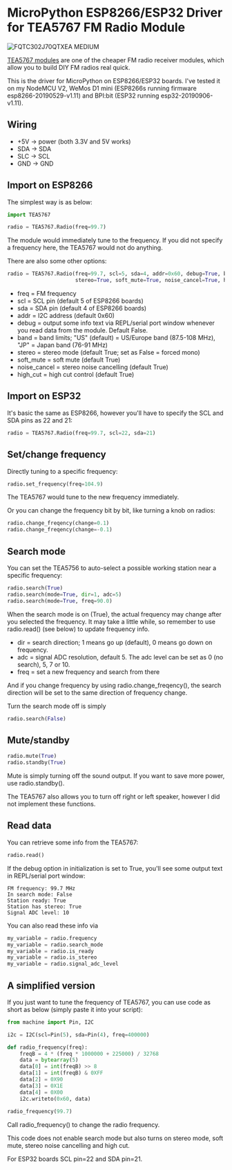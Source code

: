 # MicroPython ESP8266/ESP32 Driver for TEA5767 FM Radio Module

![FQTC302J70QTXEA MEDIUM](https://user-images.githubusercontent.com/44191076/64347645-d7d66f00-d026-11e9-87b5-4ae21e6115e9.jpg)

[TEA5767 modules](https://www.sparkfun.com/datasheets/Wireless/General/TEA5767.pdf) are one of the cheaper FM radio receiver modules, which allow you to build DIY FM radios real quick.

This is the driver for MicroPython on ESP8266/ESP32 boards. I've tested it on my NodeMCU V2, WeMos D1 mini (ESP8266s running firmware esp8266-20190529-v1.11) and BPI:bit (ESP32 running esp32-20190906-v1.11).

## Wiring

* +5V -> power (both 3.3V and 5V works)
* SDA -> SDA
* SLC -> SCL
* GND -> GND

## Import on ESP8266

The simplest way is as below:

```python
import TEA5767

radio = TEA5767.Radio(freq=99.7)
```

The module would immediately tune to the frequency. If you did not specify a frequency here, the TEA5767 would not do anything.

There are also some other options:

```python
radio = TEA5767.Radio(freq=99.7, scl=5, sda=4, addr=0x60, debug=True, band="US", 
                      stereo=True, soft_mute=True, noise_cancel=True, high_cut=True)
```

* freq = FM frequency
* scl = SCL pin (default 5 of ESP8266 boards)
* sda = SDA pin (default 4 of ESP8266 boards)
* addr = I2C address (default 0x60)
* debug = output some info text via REPL/serial port window whenever you read data from the module. Default False.
* band = band limits; "US" (default) = US/Europe band (87.5-108 MHz), "JP" = Japan band (76-91 MHz)
* stereo = stereo mode (default True; set as False = forced mono)
* soft_mute = soft mute (default True)
* noise_cancel = stereo noise cancelling (default True)
* high_cut = high cut control (default True)

## Import on ESP32

It's basic the same as ESP8266, however you'll have to specify the SCL and SDA pins as 22 and 21:

```python
radio = TEA5767.Radio(freq=99.7, scl=22, sda=21)
```
## Set/change frequency

Directly tuning to a specific frequency:

```python
radio.set_frequency(freq=104.9)
```

The TEA5767 would tune to the new frequency immediately.

Or you can change the frequency bit by bit, like turning a knob on radios:

```python
radio.change_freqency(change=0.1)
radio.change_freqency(change=-0.1)
```

## Search mode

You can set the TEA5756 to auto-select a possible working station near a specific frequency:

```python
radio.search(True)
radio.search(mode=True, dir=1, adc=5)
radio.search(mode=True, freq=90.0)
```

When the search mode is on (True), the actual frequency may change after you selected the frequency. It may take a little while, so remember to use radio.read() (see below) to update frequency info.

* dir = search direction; 1 means go up (default), 0 means go down on frequency.
* adc = signal ADC resolution, default 5. The adc level can be set as 0 (no search), 5, 7 or 10.
* freq = set a new frequency and search from there

And if you change frequency by using radio.change_freqency(), the search direction will be set to the same direction of frequency change.

Turn the search mode off is simply

```python
radio.search(False)
```

## Mute/standby

```python
radio.mute(True)
radio.standby(True)
```

Mute is simply turning off the sound output. If you want to save more power, use radio.standby().

The TEA5767 also allows you to turn off right or left speaker, however I did not implement these functions.

## Read data

You can retrieve some info from the TEA5767:

```python
radio.read()
```

If the debug option in initialization is set to True, you'll see some output text in REPL/serial port window:

```
FM frequency: 99.7 MHz
In search mode: False
Station ready: True
Station has stereo: True
Signal ADC level: 10
```

You can also read these info via

```python
my_variable = radio.frequency
my_variable = radio.search_mode
my_variable = radio.is_ready
my_variable = radio.is_stereo
my_variable = radio.signal_adc_level
```

## A simplified version

If you just want to tune the frequency of TEA5767, you can use code as short as below (simply paste it into your script):

```python
from machine import Pin, I2C

i2c = I2C(scl=Pin(5), sda=Pin(4), freq=400000)

def radio_frequency(freq):
    freqB = 4 * (freq * 1000000 + 225000) / 32768
    data = bytearray(5)
    data[0] = int(freqB) >> 8
    data[1] = int(freqB) & 0XFF
    data[2] = 0X90
    data[3] = 0X1E
    data[4] = 0X00
    i2c.writeto(0x60, data)
    
radio_frequency(99.7)
```

Call radio_frequency() to change the radio frequency.

This code does not enable search mode but also turns on stereo mode, soft mute, stereo noise cancelling and high cut.

For ESP32 boards SCL pin=22 and SDA pin=21.
